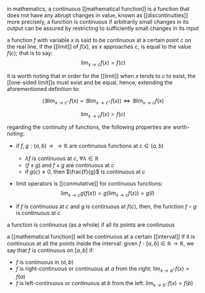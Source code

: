 in mathematics, a continuous [[mathematical function]] is a function that does not have any abrupt changes in value, known as [[discontinuities]]
more precisely, a  function is continuous if arbitrarily small changes in its output can be assured by restricting to sufficiently small changes in its input

a function $f$ with variable $x$ is said to be continuous at a certain point $c$ on the real line, if the [[limit]] of $f(x)$, as $x$ approaches $c$, is equal to the value $f(c)$; 
that is to say:
$$\lim_{x\to c} f(x) = f(c)$$ 

it is worth noting that in order for the [[limit]] when $x$ tends to $c$ to exist, the [[one-sided limit]]s must exist and be equal, hence, extending the aforementioned definition to:

$$(\exists \lim_{x\to c^-} f(x) = \exists \lim_{x\to c^+} f(x)) \iff \exists \lim_{x\to c} f(x)$$

$$\lim_{x\to c} f(x) = f(c)$$


regarding the continuity of functions, the following properties are worth-noting:
- if $f,g:(a,b)\rightarrow \rightarrow \mathbb{R}$ are continuous functions at $c \in (a,b)$
	- $\lambda f$ is continuous at $c, \ \forall \lambda \in \mathbb{R}$
	- $(f\pm g)$ and $f \times g$ are continuous at $c$
	- if $g(c)\neq 0$, then $\frac{f}{g}$ is continuous at $c$

- limit operators is [[conmutative]] for continuous functions:
$$\lim_{x\to c} g(f(x))=g(\lim_{x\to c}f(x))=g(l)$$
- if $f$ is continuous at $c$ and $g$ is continuous at $f(c)$, then, the function $f\circ g$ is continuous at $c$


a function is continuous (as a whole) if all its points are continuous

a [[mathematical function]] will be continuous at a certain [[interval]] if it is continuous at all the points inside the interval:
given $f:[a,b]\in \mathbb{R}\to \mathbb{R}$, we say that $f$ is continuous on $[a,b]$ if:
- $f$ is continuous in $(a,b)$
- $f$ is right-continuous or continuous at $a$ from the right: $\lim_{x\to a^+} f(x)=f(a)$
- $f$ is left-continuous or continuous at $b$ from the left: $\lim_{x\to b^-} f(x)=f(b)$
